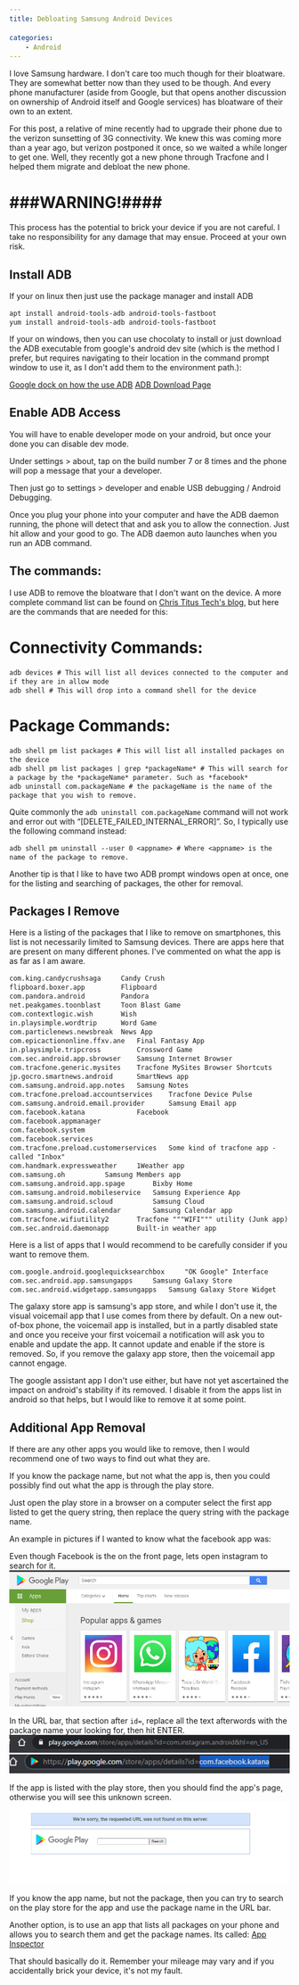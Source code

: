 ```yaml
---
title: Debloating Samsung Android Devices

categories:
    - Android
---
```



I love Samsung hardware. I don't care too much though for their bloatware. They are somewhat better now than they used to be though. And every phone manufacturer (aside from Google, but that opens another discussion on ownership of Android itself and Google services) has bloatware of their own to an extent.

For this post, a relative of mine recently had to upgrade their phone due to the verizon sunsetting of 3G connectivity. We knew this was coming more than a year ago, but verizon postponed it once, so we waited a while longer to get one. Well, they recently got a new phone through Tracfone and I helped them migrate and debloat the new phone. 


# ###WARNING!####

This process has the potential to brick your device if you are not careful. I take no responsibility for any damage that may ensue. Proceed at your own risk.



## Install ADB

If your on linux then just use the package manager and install ADB

```
apt install android-tools-adb android-tools-fastboot
yum install android-tools-adb android-tools-fastboot
```

If your on windows, then you can use chocolaty to install or just download the ADB executable from google's android dev site (which is the method I prefer, but requires navigating to their location in the command prompt window to use it, as I don't add them to the environment path.):

[Google dock on how the use ADB](https://developer.android.com/studio/command-line/adb)
[ADB Download Page](https://developer.android.com/studio/releases/platform-tools)


## Enable ADB Access

You will have to enable developer mode on your android, but once your done you can disable dev mode.

Under settings > about, tap on the build number 7 or 8 times and the phone will pop a message that your a developer.

Then just go to settings > developer and enable USB debugging / Android Debugging.

Once you plug your phone into your computer and have the ADB daemon running, the phone will detect that and ask you to allow the connection. Just hit allow and your good to go. The ADB daemon auto launches when you run an ADB command.



## The commands:

I use ADB to remove the bloatware that I don't want on the device. A more complete command list can be found on [Chris Titus Tech's blog](https://christitus.com/debloat-android/), but here are the commands that are needed for this:

# Connectivity Commands:
```
adb devices # This will list all devices connected to the computer and if they are in allow mode
adb shell # This will drop into a command shell for the device
```
# Package Commands:
```
adb shell pm list packages # This will list all installed packages on the device
adb shell pm list packages | grep *packageName* # This will search for a package by the *packageName* parameter. Such as *facebook*
adb uninstall com.packageName # the packageName is the name of the package that you wish to remove.
```
Quite commonly the `adb uninstall com.packageName` command will not work and error out with “[DELETE_FAILED_INTERNAL_ERROR]”. So, I typically use the following command instead:
```
adb shell pm uninstall --user 0 <appname> # Where <appname> is the name of the package to remove.
```
Another tip is that I like to have two ADB prompt windows open at once, one for the listing and searching of packages, the other for removal.


## Packages I Remove

Here is a listing of the packages that I like to remove on smartphones, this list is not necessarily limited to Samsung devices. There are apps here that are present on many different phones. I've commented on what the app is as far as I am aware.


```
com.king.candycrushsaga		Candy Crush
flipboard.boxer.app			Flipboard
com.pandora.android			Pandora
net.peakgames.toonblast		Toon Blast Game
com.contextlogic.wish		Wish
in.playsimple.wordtrip		Word Game
com.particlenews.newsbreak	News App
com.epicactiononline.ffxv.ane	Final Fantasy App
in.playsimple.tripcross			Crossword Game
com.sec.android.app.sbrowser	Samsung Internet Browser
com.tracfone.generic.mysites	Tracfone MySites Browser Shortcuts
jp.gocro.smartnews.android		SmartNews app
com.samsung.android.app.notes	Samsung Notes
com.tracfone.preload.accountservices	Tracfone Device Pulse
com.samsung.android.email.provider		Samsung Email app
com.facebook.katana				Facebook
com.facebook.appmanager
com.facebook.system
com.facebook.services
com.tracfone.preload.customerservices	Some kind of tracfone app - called "Inbox"
com.handmark.expressweather		1Weather app
com.samsung.oh			Samsung Members app
com.samsung.android.app.spage		Bixby Home
com.samsung.android.mobileservice	Samsung Experience App
com.samsung.android.scloud			Samsung Cloud
com.samsung.android.calendar		Samsung Calendar app
com.tracfone.wifiutility2		Tracfone """WIFI""" utility (Junk app)
com.sec.android.daemonapp		Built-in weather app
```

Here is a list of apps that I would recommend to be carefully consider if you want to remove them.

```
com.google.android.googlequicksearchbox		"OK Google" Interface
com.sec.android.app.samsungapps		Samsung Galaxy Store
com.sec.android.widgetapp.samsungapps	Samsung Galaxy Store Widget
```

The galaxy store app is samsung's app store, and while I don't use it, the visual voicemail app that I use comes from there by default. On a new out-of-box phone, the voicemail app is installed, but in a partly disabled state and once you receive your first voicemail a notification will ask you to enable and update the app. It cannot update and enable if the store is removed. So, if you remove the galaxy app store, then the voicemail app cannot engage.

The google assistant app I don't use either, but have not yet ascertained the impact on android's stability if its removed. I disable it from the apps list in android so that helps, but I would like to remove it at some point.



## Additional App Removal

If there are any other apps you would like to remove, then I would recommend one of two ways to find out what they are.



If you know the package name, but not what the app is, then you could possibly find out what the app is through the play store.

Just open the play store in a browser on a computer select the first app listed to get the query string, then replace the query string with the package name.

An example in pictures if I wanted to know what the facebook app was:


Even though Facebook is the on the front page, lets open instagram to search for it.
![Front Page of App Store](/assets/images/Debloat_Samsung_Android/Capture.PNG)


In the URL bar, that section after `id=`, replace all the text afterwords with the package name your looking for, then hit ENTER.
![Instagram URL](/assets/images/Debloat_Samsung_Android/Capture2.PNG)
![Modified URL for Facebook](/assets/images/Debloat_Samsung_Android/Capture3.PNG)


If the app is listed with the play store, then you should find the app's page, otherwise you will see this unknown screen.
![Google Error Page](/assets/images/Debloat_Samsung_Android/Capture4.PNG)


If you know the app name, but not the package, then you can try to search on the play store for the app and use the package name in the URL bar.

Another option, is to use an app that lists all packages on your phone and allows you to search them and get the package names. Its called: [App Inspector](https://play.google.com/store/apps/details?id=com.ubqsoft.sec01)


That should basically do it. Remember your mileage may vary and if you accidentally brick your device, it's not my fault.